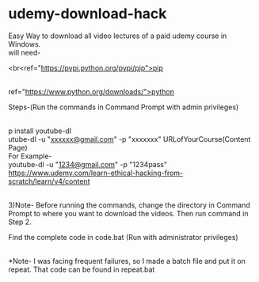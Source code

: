 # udemy-download-hack
Easy Way to download all video lectures of a paid udemy course in Windows.
<br>will need-

<br<ref="https://pypi.python.org/pypi/pip">pip</a>

<br>ref="https://www.python.org/downloads/">python</a><br>

Steps-(Run the commands in Command Prompt with admin privileges)

<br>p install youtube-dl
<br>utube-dl -u "xxxxxx@gmail.com" -p "xxxxxxx" URLofYourCourse(Content Page)
<br> For Example-
<br> youtube-dl -u "1234@gmail.com" -p "1234pass" https://www.udemy.com/learn-ethical-hacking-from-scratch/learn/v4/content
 
<br>3)Note- Before running the commands, change the directory in Command Prompt to where you want to download the videos. Then run command in Step 2.

Find the complete code in code.bat (Run with administrator privileges)

<br>*Note- I was facing frequent failures, so I made a batch file and put it on repeat. 
That code can be found in repeat.bat

